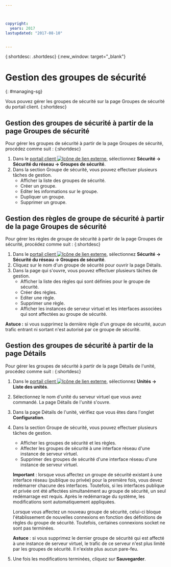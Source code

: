 ```yaml
---



copyright:
  years: 2017
lastupdated: "2017-08-10"


---
```


{:shortdesc: .shortdesc}
{:new_window: target="_blank"}

# Gestion des groupes de sécurité
{: #managing-sg}

Vous pouvez gérer les groupes de sécurité sur la page Groupes de sécurité du portail client.
{:shortdesc}

## Gestion des groupes de sécurité à partir de la page Groupes de sécurité

Pour gérer les groupes de sécurité à partir de la page Groupes de sécurité, procédez comme suit :
{:shortdesc}

1. Dans le [portail client ![Icône de lien externe](../../icons/launch-glyph.svg "Icône de lien externe")](https://control.softlayer.com/), sélectionnez **Sécurité -> Sécurité du réseau -> Groupes de sécurité**.
2. Dans la section Groupe de sécurité, vous pouvez effectuer plusieurs tâches de gestion.
     * Afficher la liste des groupes de sécurité.
     * Créer un groupe.
     * Editer les informations sur le groupe.
     * Dupliquer un groupe.
     * Supprimer un groupe.
     
## Gestion des règles de groupe de sécurité à partir de la page Groupes de sécurité

Pour gérer les règles de groupe de sécurité à partir de la page Groupes de sécurité, procédez comme suit :
{:shortdesc}

1. Dans le [portail client ![Icône de lien externe](../../icons/launch-glyph.svg "Icône de lien externe")](https://control.softlayer.com/), sélectionnez **Sécurité -> Sécurité du réseau -> Groupes de sécurité**.
2. Cliquez sur le nom d'un groupe de sécurité pour ouvrir la page Détails.
3. Dans la page qui s'ouvre, vous pouvez effectuer plusieurs tâches de gestion.
     * Afficher la liste des règles qui sont définies pour le groupe de sécurité.
     * Créer des règles.
     * Editer une règle.
     * Supprimer une règle.
     * Afficher les instances de serveur virtuel et les interfaces associées qui sont affectées au groupe de sécurité.
     
**Astuce :** si vous supprimez la dernière règle d'un groupe de sécurité, aucun trafic entrant ni sortant n'est autorisé par ce groupe de sécurité.
     
## Gestion des groupes de sécurité à partir de la page Détails

Pour gérer les groupes de sécurité à partir de la page Détails de l'unité, procédez comme suit :
{:shortdesc}

1. Dans le [portail client ![Icône de lien externe](../../icons/launch-glyph.svg "Icône de lien externe")](https://control.softlayer.com/), sélectionnez **Unités -> Liste des unités**.
2. Sélectionnez le nom d'unité du serveur virtuel que vous avez commandé. La page Détails de l'unité s'ouvre.
3. Dans la page Détails de l'unité, vérifiez que vous êtes dans l'onglet **Configuration**.
4. Dans la section Groupe de sécurité, vous pouvez effectuer plusieurs tâches de gestion.
     * Afficher les groupes de sécurité et les règles.
     * Affecter les groupes de sécurité à une interface réseau d'une instance de serveur virtuel.
     * Supprimer des groupes de sécurité d'une interface réseau d'une instance de serveur virtuel.
     
     **Important** : lorsque vous affectez un groupe de sécurité existant à une interface réseau (publique ou privée) pour la première fois, vous devez redémarrer chacune des interfaces.  Toutefois, si les interfaces publique et privée ont été affectées simultanément au groupe de sécurité, un seul redémarrage est requis.  Après le redémarrage du système, les modifications sont automatiquement appliquées.
     
     Lorsque vous affectez un nouveau groupe de sécurité, celui-ci bloque l'établissement de nouvelles connexions en fonction des définitions de règles du groupe de sécurité. Toutefois, certaines connexions socket ne sont pas terminées.

     **Astuce** : si vous supprimez le dernier groupe de sécurité qui est affecté à une instance de serveur virtuel, le trafic de ce serveur n'est plus limité par les groupes de sécurité. Il n'existe plus aucun pare-feu.
     
6. Une fois les modifications terminées, cliquez sur **Sauvegarder**.
